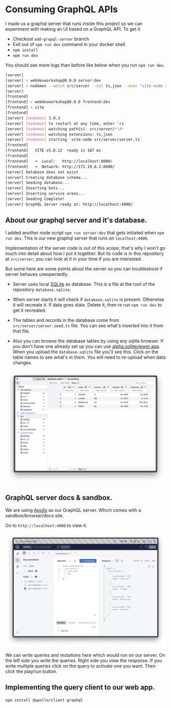 # Consuming GraphQL APIs

I made us a graphql server that runs inside this project so we can experiment with making an UI based on a GraphQL API. To get it 

- Checkout `add-grapql-server` branch
- Exit out of `npm run dev` command in your docker shell.
- `npm install`
- `npm run dev`

You should see more logs than before like below when you run `npm run dev`.

```bash
[server] 
[server] > webdevworkshop@0.0.0 server:dev
[server] > nodemon --watch src/server --ext ts,json --exec "vite-node src/server/server.ts"
[server] 
[frontend] 
[frontend] > webdevworkshop@0.0.0 frontend:dev
[frontend] > vite
[frontend] 
[server] [nodemon] 3.0.3
[server] [nodemon] to restart at any time, enter `rs`
[server] [nodemon] watching path(s): src/server/**/*
[server] [nodemon] watching extensions: ts,json
[server] [nodemon] starting `vite-node src/server/server.ts`
[frontend] 
[frontend]   VITE v5.0.12  ready in 187 ms
[frontend] 
[frontend]   ➜  Local:   http://localhost:8000/
[frontend]   ➜  Network: http://172.19.0.2:8000/
[server] Database does not exist
[server] Creating database schema...
[server] Seeding database...
[server] Inserting bots...
[server] Inserting service areas...
[server] Seeding Complete!
[server] GraphQL Server ready at: http://localhost:4000/
```

## About our graphql server and it's database.

I added another node script `npm run server:dev` that gets initiated when `npm run dev`. This is our new graphql server that runs on `localhost:4000`.

Implementation of the server code is out of this scope, that's why I won't go much into detail about how I put it together. But its code is in this repository at `src/server`, you can look at it in your time if you are interested.

But some here are some points about the server so you can troubleshoot if server behaves unexpectedly.

- Server uses local [SQLite](https://www.sqlite.org/index.html) as database. This is a file at the root of the repository `database.sqlite`.

- When server starts it will check if `database.sqlite` is present. Otherwise it will recreate it. If data goes stale. Delete it, then re run `npm run dev` to get it recreated.

- The tables and records in the database come from `src/server/server.seed.ts` file. You can see what's inserted into it from that file.

- Also you can browse the database tables by using any sqlite browser. If you don't have one already set up you can use [alpha.sqliteviewer.app](https://alpha.sqliteviewer.app). When you upload the `database.sqlite` file you'll see this. Click on the table names to see what's in them. You will need to re-upload when data changes.

![sqliteviewer app](assets/sqliteviewer-app.png)

## GraphQL server docs & sandbox.

We are using [Apollo](https://www.apollographql.com/docs/) as our GraphQL server. Which comes with a sandbox/browser/docs site.

Go to `http://localhost:4000` to view it.

![graphql sandbox](assets/graphql-sandbox.png)

We can write queries and mutations here which would run on our server. On the left side you write the queries. Right side you view the response. If you write multiple queries click on the query to activate one you want. Then click the play/run button.

## Implementing the query client to our web app.

`npm install @apollo/client graphql`